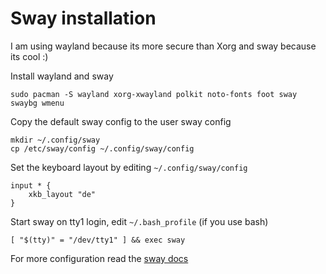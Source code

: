 # Sway installation
I am using wayland because its more secure than Xorg and sway because its cool :)

Install wayland and sway

```shell
sudo pacman -S wayland xorg-xwayland polkit noto-fonts foot sway swaybg wmenu
```

Copy the default sway config to the user sway config
```shell
mkdir ~/.config/sway
cp /etc/sway/config ~/.config/sway/config
```

Set the keyboard layout by editing `~/.config/sway/config`
```shell
input * {
    xkb_layout "de"
}
```

Start sway on tty1 login, edit `~/.bash_profile` (if you use bash)
```shell
[ "$(tty)" = "/dev/tty1" ] && exec sway
```


For more configuration read the [sway docs](https://github.com/swaywm/sway/wiki)

